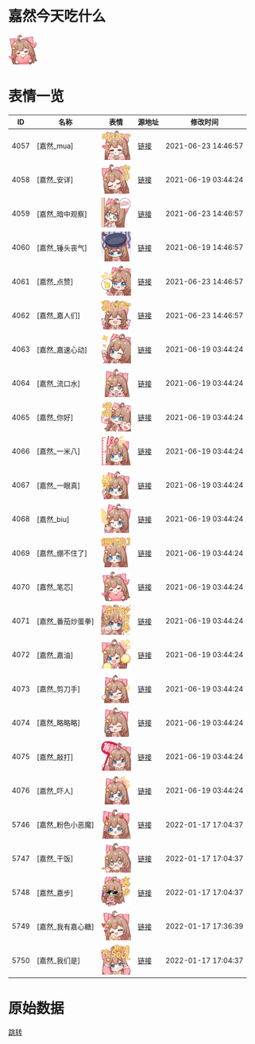 # 嘉然今天吃什么

<img src="./cover.png" height="60" alt="cover" />

# 表情一览

|ID|名称|表情|源地址|修改时间|
|----|----|----|----|----|
|4057|[嘉然_mua]|<img src="./pic/004057_%5B嘉然_mua%5D.png" height="60" alt="mua"/>|[链接](http://i0.hdslb.com/bfs/emote/74ea9b89f8923df6a123cabe6053762b9e776387.png)|2021-06-23 14:46:57|
|4058|[嘉然_安详]|<img src="./pic/004058_%5B嘉然_安详%5D.png" height="60" alt="安详"/>|[链接](http://i0.hdslb.com/bfs/emote/312359401cc72c34fcea3654cdba42db0f9f3dd0.png)|2021-06-19 03:44:24|
|4059|[嘉然_暗中观察]|<img src="./pic/004059_%5B嘉然_暗中观察%5D.png" height="60" alt="暗中观察"/>|[链接](http://i0.hdslb.com/bfs/emote/3acf0b43facfd0601f5ab88cca6e401aa4f5a02e.png)|2021-06-23 14:46:57|
|4060|[嘉然_锤头丧气]|<img src="./pic/004060_%5B嘉然_锤头丧气%5D.png" height="60" alt="锤头丧气"/>|[链接](http://i0.hdslb.com/bfs/emote/e6342840311ffeba8f2c58d1c360d76644e75dff.png)|2021-06-19 14:46:57|
|4061|[嘉然_点赞]|<img src="./pic/004061_%5B嘉然_点赞%5D.png" height="60" alt="点赞"/>|[链接](http://i0.hdslb.com/bfs/emote/7017d90d4ceb9ea042cef8adc70d35eeb1f95e7e.png)|2021-06-23 14:46:57|
|4062|[嘉然_嘉人们]|<img src="./pic/004062_%5B嘉然_嘉人们%5D.png" height="60" alt="嘉人们"/>|[链接](http://i0.hdslb.com/bfs/emote/d270845c9590da372e9b311cd6d976459acd1087.png)|2021-06-23 14:46:57|
|4063|[嘉然_嘉速心动]|<img src="./pic/004063_%5B嘉然_嘉速心动%5D.png" height="60" alt="嘉速心动"/>|[链接](http://i0.hdslb.com/bfs/emote/387035168f40ca81afce8b38303c60ceb0c5dc6c.png)|2021-06-19 03:44:24|
|4064|[嘉然_流口水]|<img src="./pic/004064_%5B嘉然_流口水%5D.png" height="60" alt="流口水"/>|[链接](http://i0.hdslb.com/bfs/emote/78bfeff475ad56a6d9379164b099f1ad8ecd7086.png)|2021-06-19 03:44:24|
|4065|[嘉然_你好]|<img src="./pic/004065_%5B嘉然_你好%5D.png" height="60" alt="你好"/>|[链接](http://i0.hdslb.com/bfs/emote/d1530f972a59bca97bc4b8acf4f7e16f989f37c3.png)|2021-06-19 03:44:24|
|4066|[嘉然_一米八]|<img src="./pic/004066_%5B嘉然_一米八%5D.png" height="60" alt="一米八"/>|[链接](http://i0.hdslb.com/bfs/emote/3c95c19137e964807a46effd8f83a443eeddd71c.png)|2021-06-19 03:44:24|
|4067|[嘉然_一眼真]|<img src="./pic/004067_%5B嘉然_一眼真%5D.png" height="60" alt="一眼真"/>|[链接](http://i0.hdslb.com/bfs/emote/ff436f5821db8b871517d0e5bb7ade7b64d3d0bf.png)|2021-06-19 03:44:24|
|4068|[嘉然_biu]|<img src="./pic/004068_%5B嘉然_biu%5D.png" height="60" alt="biu"/>|[链接](http://i0.hdslb.com/bfs/emote/4e94191613e85e68328062df15fd255357494e35.png)|2021-06-19 03:44:24|
|4069|[嘉然_绷不住了]|<img src="./pic/004069_%5B嘉然_绷不住了%5D.png" height="60" alt="绷不住了"/>|[链接](http://i0.hdslb.com/bfs/emote/4f0a9ee7708d71083dba4e79768ff0b7c308eaf4.png)|2021-06-19 03:44:24|
|4070|[嘉然_笔芯]|<img src="./pic/004070_%5B嘉然_笔芯%5D.png" height="60" alt="笔芯"/>|[链接](http://i0.hdslb.com/bfs/emote/332a6df0e6def8da77e09310a62f3bffdc397640.png)|2021-06-19 03:44:24|
|4071|[嘉然_番茄炒蛋拳]|<img src="./pic/004071_%5B嘉然_番茄炒蛋拳%5D.png" height="60" alt="番茄炒蛋拳"/>|[链接](http://i0.hdslb.com/bfs/emote/27eb784d39e981f44b8fa586616c6ab2ac0078cf.png)|2021-06-19 03:44:24|
|4072|[嘉然_嘉油]|<img src="./pic/004072_%5B嘉然_嘉油%5D.png" height="60" alt="嘉油"/>|[链接](http://i0.hdslb.com/bfs/emote/ee4d1908e2e9d0fe7ccd9c3a0423ecdc5f4d05aa.png)|2021-06-19 03:44:24|
|4073|[嘉然_剪刀手]|<img src="./pic/004073_%5B嘉然_剪刀手%5D.png" height="60" alt="剪刀手"/>|[链接](http://i0.hdslb.com/bfs/emote/04270781acabb35b309dc761b1aa7528a9e3f336.png)|2021-06-19 03:44:24|
|4074|[嘉然_略略略]|<img src="./pic/004074_%5B嘉然_略略略%5D.png" height="60" alt="略略略"/>|[链接](http://i0.hdslb.com/bfs/emote/88a0b8bf60d3582b2080d03c343f2a5e233b62ee.png)|2021-06-19 03:44:24|
|4075|[嘉然_敲打]|<img src="./pic/004075_%5B嘉然_敲打%5D.png" height="60" alt="敲打"/>|[链接](http://i0.hdslb.com/bfs/emote/438405970cbab6c6a06119bd9d9b474df62eb50c.png)|2021-06-19 03:44:24|
|4076|[嘉然_吓人]|<img src="./pic/004076_%5B嘉然_吓人%5D.png" height="60" alt="吓人"/>|[链接](http://i0.hdslb.com/bfs/emote/aa75d5dc15de31208304be653eef0267f152f172.png)|2021-06-19 03:44:24|
|5746|[嘉然_粉色小恶魔]|<img src="./pic/005746_%5B嘉然_粉色小恶魔%5D.png" height="60" alt="粉色小恶魔"/>|[链接](http://i0.hdslb.com/bfs/emote/c406c3c64973459162b8c18ea8928431fc837809.png)|2022-01-17 17:04:37|
|5747|[嘉然_干饭]|<img src="./pic/005747_%5B嘉然_干饭%5D.png" height="60" alt="干饭"/>|[链接](http://i0.hdslb.com/bfs/emote/26c5e8f82ac6b0aed88af93b21d0daaf64716f3e.png)|2022-01-17 17:04:37|
|5748|[嘉然_嘉步]|<img src="./pic/005748_%5B嘉然_嘉步%5D.png" height="60" alt="嘉步"/>|[链接](http://i0.hdslb.com/bfs/emote/72f1d84d13b45c0bdec9967d75f4320abce67cd4.png)|2022-01-17 17:04:37|
|5749|[嘉然_我有嘉心糖]|<img src="./pic/005749_%5B嘉然_我有嘉心糖%5D.png" height="60" alt="我有嘉心糖"/>|[链接](http://i0.hdslb.com/bfs/emote/7579c6085f984f39ff0f6a2cb710301a2b113fac.png)|2022-01-17 17:36:39|
|5750|[嘉然_我们是]|<img src="./pic/005750_%5B嘉然_我们是%5D.png" height="60" alt="我们是"/>|[链接](http://i0.hdslb.com/bfs/emote/770355925c296cf63736866a3531f1a0a9ba7b80.png)|2022-01-17 17:04:37|

# 原始数据

[跳转](./raw.json)

